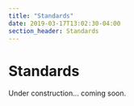 ```yaml
---
title: "Standards"
date: 2019-03-17T13:02:30-04:00
section_header: Standards
---
```



# Standards
Under construction... coming soon.
